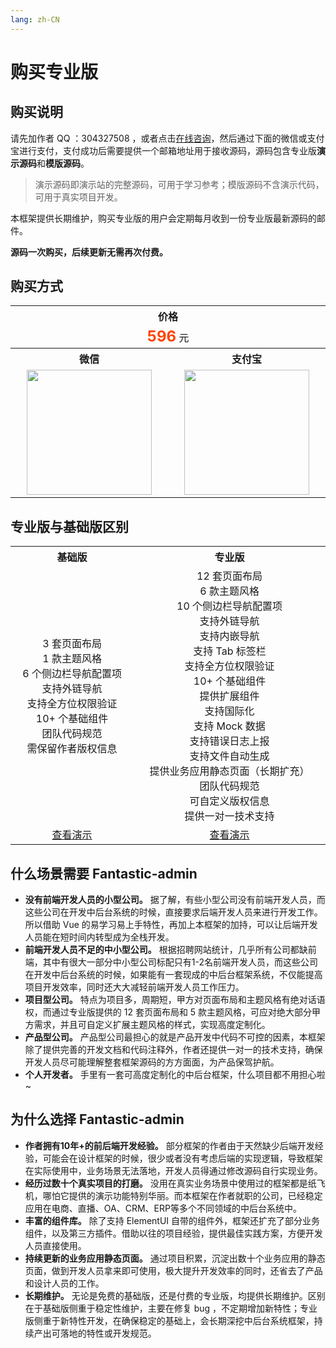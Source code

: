 ```yaml
---
lang: zh-CN
---
```


# 购买专业版

## 购买说明

请先加作者 QQ ：304327508 ，或者点击[在线咨询](https://wpa.qq.com/msgrd?v=3&uin=304327508&site=qq&menu=yes)，然后通过下面的微信或支付宝进行支付，支付成功后需要提供一个邮箱地址用于接收源码，源码包含专业版**演示源码**和**模版源码**。

> 演示源码即演示站的完整源码，可用于学习参考；模版源码不含演示代码，可用于真实项目开发。

本框架提供长期维护，购买专业版的用户会定期每月收到一份专业版最新源码的邮件。

**源码一次购买，后续更新无需再次付费。**

## 购买方式

<table style="display: table; margin: 1rem auto;">
	<tr>
		<th colspan="2" align="center">价格</th>
	</tr>
	<tr>
		<td colspan="2" align="center"><b style="font-size: 24px; color: #ff4400;">596</b> 元</td>
	</tr>
	<tr>
		<th align="center">微信</th>
		<th align="center">支付宝</th>
	</tr>
	<tr>
		<td align="center"><img src="/fantastic-admin/wechat.png" width="200" /></td>
		<td align="center"><img src="/fantastic-admin/alipay.png" width="200" /></td>
	</tr>
</table>

## 专业版与基础版区别

<table style="display: table; margin: 1rem auto;">
	<tr>
		<th align="center">基础版</th>
		<th align="center">专业版</th>
	</tr>
	<tr>
		<td align="center">
			<div>3 套页面布局</div>
			<div>1 款主题风格</div>
			<div>6 个侧边栏导航配置项</div>
			<div>支持外链导航</div>
			<div>支持全方位权限验证</div>
			<div>10+ 个基础组件</div>
			<div>团队代码规范</div>
			<div>需保留作者版权信息</div>
		</td>
		<td align="center">
			<div>12 套页面布局</div>
			<div>6 款主题风格</div>
			<div>10 个侧边栏导航配置项</div>
			<div>支持外链导航</div>
			<div>支持内嵌导航</div>
			<div>支持 Tab 标签栏</div>
			<div>支持全方位权限验证</div>
			<div>10+ 个基础组件</div>
			<div>提供扩展组件</div>
			<div>支持国际化</div>
			<div>支持 Mock 数据</div>
			<div>支持错误日志上报</div>
			<div>支持文件自动生成</div>
			<div>提供业务应用静态页面（长期扩充）</div>
			<div>团队代码规范</div>
			<div>可自定义版权信息</div>
			<div>提供一对一技术支持</div>
		</td>
	</tr>
	<tr>
		<td align="center">
			<a href="https://hooray.github.io/fantastic-admin/basic" target="_blank">查看演示</a>
		</td>
		<td align="center">
			<a href="https://hooray.github.io/fantastic-admin/pro" target="_blank">查看演示</a>
		</td>
	</tr>
</table>

## 什么场景需要 Fantastic-admin

- **没有前端开发人员的小型公司。** 据了解，有些小型公司没有前端开发人员，而这些公司在开发中后台系统的时候，直接要求后端开发人员来进行开发工作。所以借助 Vue 的易学习易上手特性，再加上本框架的加持，可以让后端开发人员能在短时间内转型成为全栈开发。
- **前端开发人员不足的中小型公司。** 根据招聘网站统计，几乎所有公司都缺前端，其中有很大一部分中小型公司标配只有1-2名前端开发人员，而这些公司在开发中后台系统的时候，如果能有一套现成的中后台框架系统，不仅能提高项目开发效率，同时还大大减轻前端开发人员工作压力。
- **项目型公司。** 特点为项目多，周期短，甲方对页面布局和主题风格有绝对话语权，而通过专业版提供的 12 套页面布局和 5 款主题风格，可应对绝大部分甲方需求，并且可自定义扩展主题风格的样式，实现高度定制化。
- **产品型公司。** 产品型公司最担心的就是产品开发中代码不可控的因素，本框架除了提供完善的开发文档和代码注释外，作者还提供一对一的技术支持，确保开发人员尽可能理解整套框架源码的方方面面，为产品保驾护航。
- **个人开发者。** 手里有一套可高度定制化的中后台框架，什么项目都不用担心啦~

## 为什么选择 Fantastic-admin

- **作者拥有10年+的前后端开发经验。** 部分框架的作者由于天然缺少后端开发经验，可能会在设计框架的时候，很少或者没有考虑后端的实现逻辑，导致框架在实际使用中，业务场景无法落地，开发人员得通过修改源码自行实现业务。
- **经历过数十个真实项目的打磨。** 没用在真实业务场景中使用过的框架都是纸飞机，哪怕它提供的演示功能特别华丽。而本框架在作者就职的公司，已经稳定应用在电商、直播、OA、CRM、ERP等多个不同领域的中后台系统中。
- **丰富的组件库。** 除了支持 ElementUI 自带的组件外，框架还扩充了部分业务组件，以及第三方插件。借助以往的项目经验，提供最佳实践方案，方便开发人员直接使用。
- **持续更新的业务应用静态页面。** 通过项目积累，沉淀出数十个业务应用的静态页面，做到开发人员拿来即可使用，极大提升开发效率的同时，还省去了产品和设计人员的工作。
- **长期维护。** 无论是免费的基础版，还是付费的专业版，均提供长期维护。区别在于基础版侧重于稳定性维护，主要在修复 bug ，不定期增加新特性；专业版侧重于新特性开发，在确保稳定的基础上，会长期深挖中后台系统框架，持续产出可落地的特性或开发规范。